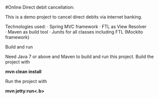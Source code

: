#Online Direct debit cancellation:

This is a demo project to cancel direct debits via internet banking. 

Technologies used:
· Spring MVC framework
· FTL as View Resolver
· Maven as build tool
· Junits for all classes including FTL (Mockito framework)

Build and run

  Need Java 7 or above and Maven to build and run this project. Build the project with

  <b>mvn clean install</b>

Run the project with

  <b>mvn jetty:run<.b>
